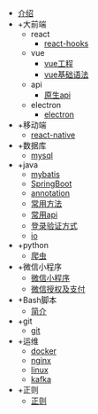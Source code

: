- [介绍](/index)
- +大前端
    - react
        - [react-hooks](/front/react/react-hooks)
    - vue
        - [vue工程](/front/vue/project)
        - [vue基础语法](/front/vue/vuebase)
    - api
        - [原生api](/front/api)
    - electron
        - [electron](/front/electron/electron)
- +移动端
    - [react-native](/mobile/reactnative)
- +数据库
    - [mysql](/database/mysql)
- +java
    - [mybatis](/java/mybatis)
    - [SpringBoot](/java/springboot)
    - [annotation](/java/annotation)
    - [常用方法](/java/method)
    - [常用api](/java/api)
    - [登录验证方式](/java/login)
    - [io](/java/io)
- +python
    - [爬虫](/python/spy)
- +微信小程序
    - [微信小程序](/wechat/wechat)
    - [微信授权及支付](/wechat/wxtrade)
- +Bash脚本
    - [简介](/bash/introduce)
- +git
    - [git](/git/git)
- +运维
    - [docker](/ops/docker)
    - [nginx](/ops/nginx)
    - [linux](/ops/linux)
    - [kafka](/ops/kafka)
- +正则
    - [正则](/regexp/regexp)
